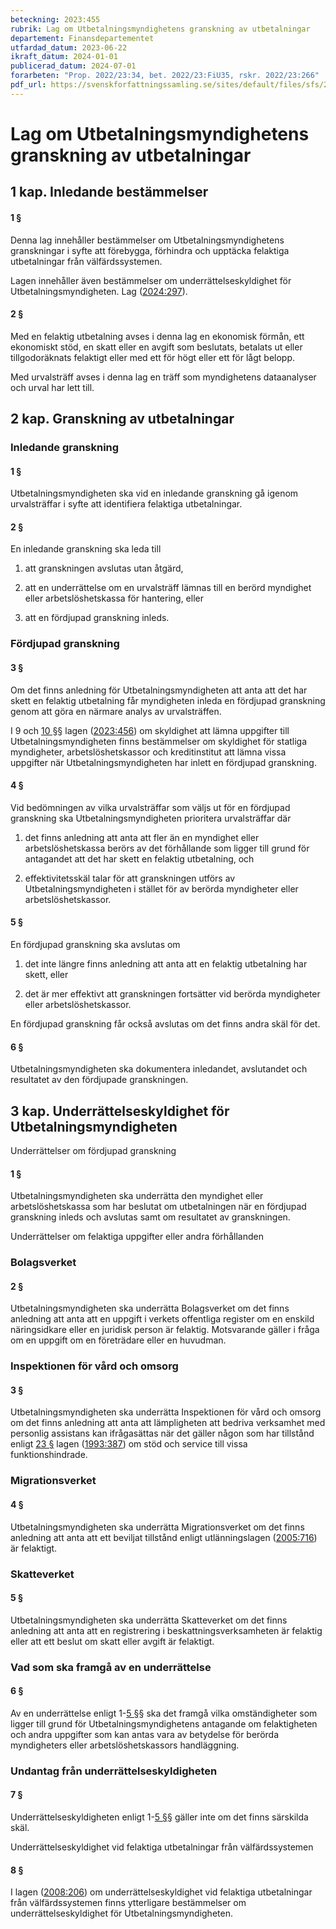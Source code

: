 ```yaml
---
beteckning: 2023:455
rubrik: Lag om Utbetalningsmyndighetens granskning av utbetalningar
departement: Finansdepartementet
utfardad_datum: 2023-06-22
ikraft_datum: 2024-01-01
publicerad_datum: 2024-07-01
forarbeten: "Prop. 2022/23:34, bet. 2022/23:FiU35, rskr. 2022/23:266"
pdf_url: https://svenskforfattningssamling.se/sites/default/files/sfs/2023-06/SFS2023-455.pdf
---
```


# Lag om Utbetalningsmyndighetens granskning av utbetalningar

## 1 kap. Inledande bestämmelser

#### 1 §

Denna lag innehåller bestämmelser om Utbetalningsmyndighetens granskningar i syfte att förebygga, förhindra och upptäcka felaktiga utbetalningar från välfärdssystemen.

Lagen innehåller även bestämmelser om underrättelseskyldighet för Utbetalningsmyndigheten. Lag ([2024:297](https://selex.se/eli/sfs/2024/297)).

#### 2 §

Med en felaktig utbetalning avses i denna lag en ekonomisk förmån, ett ekonomiskt stöd, en skatt eller en avgift som beslutats, betalats ut eller tillgodoräknats felaktigt eller med ett för högt eller ett för lågt belopp.

Med urvalsträff avses i denna lag en träff som myndighetens dataanalyser och urval har lett till.

## 2 kap. Granskning av utbetalningar

### Inledande granskning

#### 1 §

Utbetalningsmyndigheten ska vid en inledande granskning gå igenom urvalsträffar i syfte att identifiera felaktiga utbetalningar.

#### 2 §

En inledande granskning ska leda till

1. att granskningen avslutas utan åtgärd,

2. att en underrättelse om en urvalsträff lämnas till en berörd myndighet eller arbetslöshetskassa för hantering, eller

3. att en fördjupad granskning inleds.

### Fördjupad granskning

#### 3 §

Om det finns anledning för Utbetalningsmyndigheten att anta att det har skett en felaktig utbetalning får myndigheten inleda en fördjupad granskning genom att göra en närmare analys av urvalsträffen.

I 9 och [10 §](#kap2.10)§ lagen ([2023:456](https://selex.se/eli/sfs/2023/456)) om skyldighet att lämna uppgifter till Utbetalningsmyndigheten finns bestämmelser om skyldighet för statliga myndigheter, arbetslöshetskassor och kreditinstitut att lämna vissa uppgifter när Utbetalningsmyndigheten har inlett en fördjupad granskning.

#### 4 §

Vid bedömningen av vilka urvalsträffar som väljs ut för en fördjupad granskning ska Utbetalningsmyndigheten prioritera urvalsträffar där

1. det finns anledning att anta att fler än en myndighet eller arbetslöshetskassa berörs av det förhållande som ligger till grund för antagandet att det har skett en felaktig utbetalning, och

2. effektivitetsskäl talar för att granskningen utförs av Utbetalningsmyndigheten i stället för av berörda myndigheter eller arbetslöshetskassor.

#### 5 §

En fördjupad granskning ska avslutas om

1. det inte längre finns anledning att anta att en felaktig utbetalning har skett, eller

2. det är mer effektivt att granskningen fortsätter vid berörda myndigheter eller arbetslöshetskassor.

En fördjupad granskning får också avslutas om det finns andra skäl för det.

#### 6 §

Utbetalningsmyndigheten ska dokumentera inledandet, avslutandet och resultatet av den fördjupade granskningen.

## 3 kap. Underrättelseskyldighet för Utbetalningsmyndigheten

Underrättelser om fördjupad granskning

#### 1 §

Utbetalningsmyndigheten ska underrätta den myndighet eller arbetslöshetskassa som har beslutat om utbetalningen när en fördjupad granskning inleds och avslutas samt om resultatet av granskningen.

Underrättelser om felaktiga uppgifter eller andra förhållanden

### Bolagsverket

#### 2 §

Utbetalningsmyndigheten ska underrätta Bolagsverket om det finns anledning att anta att en uppgift i verkets offentliga register om en enskild näringsidkare eller en juridisk person är felaktig. Motsvarande gäller i fråga om en uppgift om en företrädare eller en huvudman.

### Inspektionen för vård och omsorg

#### 3 §

Utbetalningsmyndigheten ska underrätta Inspektionen för vård och omsorg om det finns anledning att anta att lämpligheten att bedriva verksamhet med personlig assistans kan ifrågasättas när det gäller någon som har tillstånd enligt [23 §](#kap3.23) lagen ([1993:387](https://selex.se/eli/sfs/1993/387)) om stöd och service till vissa funktionshindrade.

### Migrationsverket

#### 4 §

Utbetalningsmyndigheten ska underrätta Migrationsverket om det finns anledning att anta att ett beviljat tillstånd enligt utlänningslagen ([2005:716](https://selex.se/eli/sfs/2005/716)) är felaktigt.

### Skatteverket

#### 5 §

Utbetalningsmyndigheten ska underrätta Skatteverket om det finns anledning att anta att en registrering i beskattningsverksamheten är felaktig eller att ett beslut om skatt eller avgift är felaktigt.

### Vad som ska framgå av en underrättelse

#### 6 §

Av en underrättelse enligt 1-[5 §](#kap3.5)§ ska det framgå vilka omständigheter som ligger till grund för Utbetalningsmyndighetens antagande om felaktigheten och andra uppgifter som kan antas vara av betydelse för berörda myndigheters eller arbetslöshetskassors handläggning.

### Undantag från underrättelseskyldigheten

#### 7 §

Underrättelseskyldigheten enligt 1-[5 §](#kap3.5)§ gäller inte om det finns särskilda skäl.

Underrättelseskyldighet vid felaktiga utbetalningar från välfärdssystemen

#### 8 §

I lagen ([2008:206](https://selex.se/eli/sfs/2008/206)) om underrättelseskyldighet vid felaktiga utbetalningar från välfärdssystemen finns ytterligare bestämmelser om underrättelseskyldighet för Utbetalningsmyndigheten.